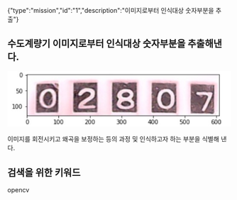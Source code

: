 {"type":"mission","id":"1","description":"이미지로부터 인식대상 숫자부분을 추출"}
## 수도계량기 이미지로부터 인식대상 숫자부분을 추출해낸다.
![계량기값](./meter_value.jpg)

이미지를 회전시키고 왜곡을 보정하는 등의 과정 및 인식하고자 하는 부분을 식별해 낸다.

## 검색을 위한 키워드
opencv
